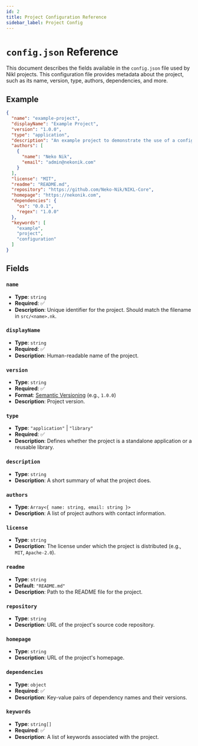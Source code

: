 ```yaml
---
id: 2
title: Project Configuration Reference
sidebar_label: Project Config
---
```


# `config.json` Reference

This document describes the fields available in the `config.json` file used by Nikl projects. This configuration file provides metadata about the project, such as its name, version, type, authors, dependencies, and more.

## Example

```json
{
  "name": "example-project",
  "displayName": "Example Project",
  "version": "1.0.0",
  "type": "application",
  "description": "An example project to demonstrate the use of a configuration file.",
  "authors": [
    {
      "name": "Neko Nik",
      "email": "admin@nekonik.com"
    }
  ],
  "license": "MIT",
  "readme": "README.md",
  "repository": "https://github.com/Neko-Nik/NIKL-Core",
  "homepage": "https://nekonik.com",
  "dependencies": {
    "os": "0.0.1",
    "regex": "1.0.0"
  },
  "keywords": [
    "example",
    "project",
    "configuration"
  ]
}
````

## Fields

### `name`

* **Type**: `string`
* **Required**: ✅
* **Description**: Unique identifier for the project. Should match the filename in `src/<name>.nk`.

### `displayName`

* **Type**: `string`
* **Required**: ✅
* **Description**: Human-readable name of the project.

### `version`

* **Type**: `string`
* **Required**: ✅
* **Format**: [Semantic Versioning](https://semver.org/) (e.g., `1.0.0`)
* **Description**: Project version.

### `type`

* **Type**: `"application"` | `"library"`
* **Required**: ✅
* **Description**: Defines whether the project is a standalone application or a reusable library.

### `description`

* **Type**: `string`
* **Description**: A short summary of what the project does.

### `authors`

* **Type**: `Array<{ name: string, email: string }>`
* **Description**: A list of project authors with contact information.

### `license`

* **Type**: `string`
* **Description**: The license under which the project is distributed (e.g., `MIT`, `Apache-2.0`).

### `readme`

* **Type**: `string`
* **Default**: `"README.md"`
* **Description**: Path to the README file for the project.

### `repository`

* **Type**: `string`
* **Description**: URL of the project's source code repository.

### `homepage`

* **Type**: `string`
* **Description**: URL of the project's homepage.

### `dependencies`

* **Type**: `object`
* **Required**: ✅
* **Description**: Key-value pairs of dependency names and their versions.

### `keywords`

* **Type**: `string[]`
* **Required**: ✅
* **Description**: A list of keywords associated with the project.
